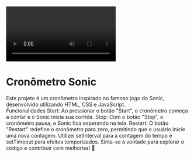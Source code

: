 <video src="./img/sonic.run.gif"></video>

<h1>Cronômetro Sonic</h1>
<p>Este projeto é um cronômetro inspirado no famoso jogo do Sonic, desenvolvido utilizando HTML, CSS e JavaScript.
<br>
Funcionalidades
Start: Ao pressionar o botão "Start", o cronômetro começa a contar e o Sonic inicia sua corrida.
Stop: Com o botão "Stop", o cronômetro pausa, e Sonic fica esperando na tela.
Restart: O botão "Restart" redefine o cronômetro para zero, permitindo que o usuário inicie uma nova contagem.
Utilizei setInterval para a contagem do tempo e setTimeout para efeitos temporizados.
 Sinta-se à vontade para explorar o código e contribuir com melhorias! 🚀</p>